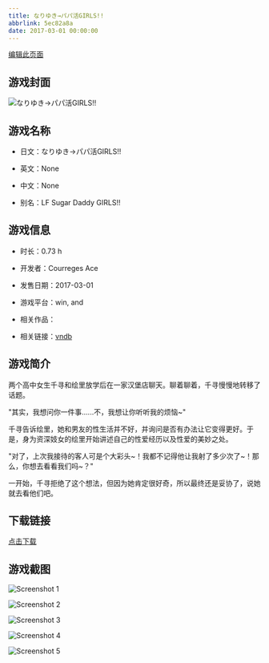 ```yaml
---
title: なりゆき→パパ活GIRLS!!
abbrlink: 5ec82a8a
date: 2017-03-01 00:00:00
---
```

[编辑此页面](https://github.com/ACG-3/ADV3-source/blob/main/source/_posts/%E3%81%AA%E3%82%8A%E3%82%86%E3%81%8D%E2%86%92%E3%83%91%E3%83%91%E6%B4%BBGIRLS%21%21.md)

## 游戏封面

![なりゆき→パパ活GIRLS!!](https://pan.timero.xyz/d/onedrive/img_lib_001/%E3%81%AA%E3%82%8A%E3%82%86%E3%81%8D%E2%86%92%E3%83%91%E3%83%91%E6%B4%BBGIRLS!!_cover.avif)


## 游戏名称

- 日文：なりゆき→パパ活GIRLS!!
- 英文：None
- 中文：None

- 别名：LF Sugar Daddy GIRLS!!


## 游戏信息

- 时长：0.73 h
- 开发者：Courreges Ace
- 发售日期：2017-03-01
- 游戏平台：win, and
- 相关作品：

- 相关链接：[vndb](https://vndb.org/v20795)


## 游戏简介

两个高中女生千寻和绘里放学后在一家汉堡店聊天。聊着聊着，千寻慢慢地转移了话题。

"其实，我想问你一件事......不，我想让你听听我的烦恼~"

千寻告诉绘里，她和男友的性生活并不好，并询问是否有办法让它变得更好。于是，身为资深妓女的绘里开始讲述自己的性爱经历以及性爱的美妙之处。

"对了，上次我接待的客人可是个大彩头~！我都不记得他让我射了多少次了~！那么，你想去看看我们吗~？"

一开始，千寻拒绝了这个想法，但因为她肯定很好奇，所以最终还是妥协了，说她就去看他们吧。




## 下载链接

[点击下载](https://pan.timero.xyz/onedrive/adv_lib_001/%E3%81%AA%E3%82%8A%E3%82%86%E3%81%8D%E2%86%92%E3%83%91%E3%83%91%E6%B4%BBGIRLS%21%21)


## 游戏截图


![Screenshot 1](https://pan.timero.xyz/d/onedrive/img_lib_001/%E3%81%AA%E3%82%8A%E3%82%86%E3%81%8D%E2%86%92%E3%83%91%E3%83%91%E6%B4%BBGIRLS!!_Screenshot_1.avif)

![Screenshot 2](https://pan.timero.xyz/d/onedrive/img_lib_001/%E3%81%AA%E3%82%8A%E3%82%86%E3%81%8D%E2%86%92%E3%83%91%E3%83%91%E6%B4%BBGIRLS!!_Screenshot_2.avif)

![Screenshot 3](https://pan.timero.xyz/d/onedrive/img_lib_001/%E3%81%AA%E3%82%8A%E3%82%86%E3%81%8D%E2%86%92%E3%83%91%E3%83%91%E6%B4%BBGIRLS!!_Screenshot_3.avif)

![Screenshot 4](https://pan.timero.xyz/d/onedrive/img_lib_001/%E3%81%AA%E3%82%8A%E3%82%86%E3%81%8D%E2%86%92%E3%83%91%E3%83%91%E6%B4%BBGIRLS!!_Screenshot_4.avif)

![Screenshot 5](https://pan.timero.xyz/d/onedrive/img_lib_001/%E3%81%AA%E3%82%8A%E3%82%86%E3%81%8D%E2%86%92%E3%83%91%E3%83%91%E6%B4%BBGIRLS!!_Screenshot_5.avif)

